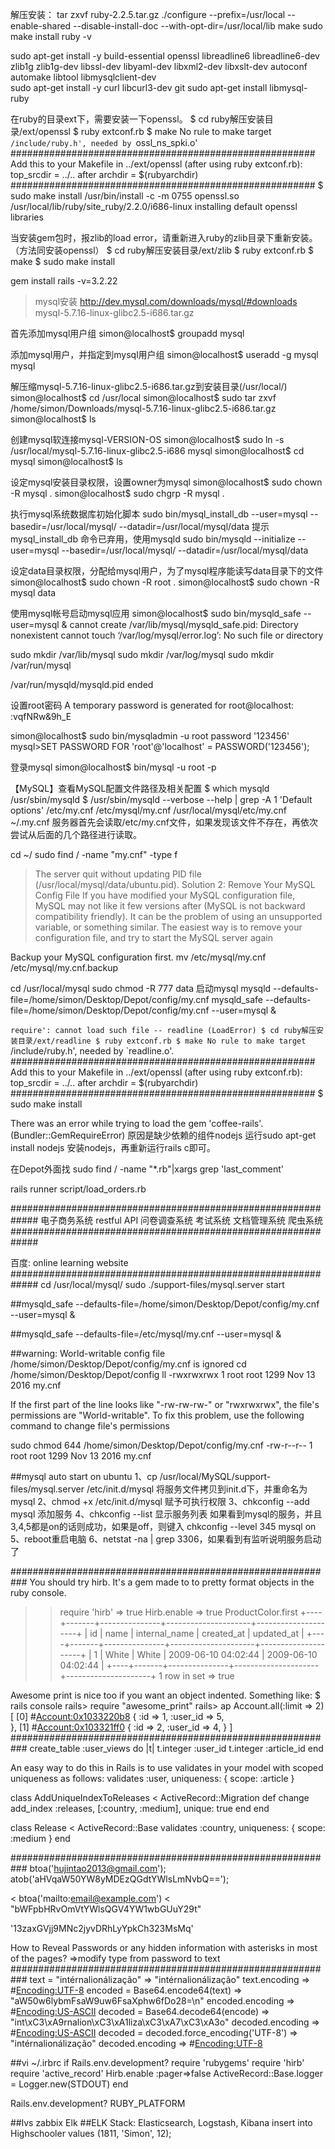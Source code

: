 解压安装：
tar zxvf ruby-2.2.5.tar.gz
./configure --prefix=/usr/local --enable-shared --disable-install-doc --with-opt-dir=/usr/local/lib
make
sudo make install
ruby -v 

sudo apt-get install -y build-essential openssl libreadline6 libreadline6-dev zlib1g zlib1g-dev libssl-dev libyaml-dev libxml2-dev libxslt-dev autoconf automake libtool  libmysqlclient-dev  
sudo apt-get install -y curl libcurl3-dev git
sudo apt-get install libmysql-ruby

在ruby的目录ext下，需要安装一下openssl。
$ cd ruby解压安装目录/ext/openssl
$ ruby extconf.rb
$ make
No rule to make target `/include/ruby.h', needed by `ossl_ns_spki.o'
#######################################################
Add this to your Makefile in ../ext/openssl (after using ruby extconf.rb):
top_srcdir = ../..  after archdir = $(rubyarchdir)
#######################################################
$ sudo make install
/usr/bin/install -c -m 0755 openssl.so /usr/local/lib/ruby/site_ruby/2.2.0/i686-linux
installing default openssl libraries

当安装gem包时，报zlib的load error，请重新进入ruby的zlib目录下重新安装。（方法同安装openssl）
$ cd ruby解压安装目录/ext/zlib
$ ruby extconf.rb
$ make
$ sudo make install

gem install rails -v=3.2.22

>mysql安装
http://dev.mysql.com/downloads/mysql/#downloads
mysql-5.7.16-linux-glibc2.5-i686.tar.gz

首先添加mysql用户组
simon@localhost$ groupadd mysql

添加mysql用户，并指定到mysql用户组
simon@localhost$ useradd -g mysql mysql

解压缩mysql-5.7.16-linux-glibc2.5-i686.tar.gz到安装目录(/usr/local/)
simon@localhost$ cd /usr/local
simon@localhost$ sudo tar zxvf /home/simon/Downloads/mysql-5.7.16-linux-glibc2.5-i686.tar.gz
simon@localhost$ ls

创建mysql软连接mysql-VERSION-OS
simon@localhost$ sudo ln -s /usr/local/mysql-5.7.16-linux-glibc2.5-i686 mysql
simon@localhost$ cd mysql
simon@localhost$ ls

设定mysql安装目录权限，设置owner为mysql
simon@localhost$ sudo chown -R mysql .
simon@localhost$ sudo chgrp -R mysql .

执行mysql系统数据库初始化脚本
sudo bin/mysql_install_db --user=mysql --basedir=/usr/local/mysql/ --datadir=/usr/local/mysql/data 
提示mysql_install_db 命令已弃用，使用mysqld 
sudo bin/mysqld --initialize --user=mysql --basedir=/usr/local/mysql/ --datadir=/usr/local/mysql/data  

设定data目录权限，分配给mysql用户，为了mysql程序能读写data目录下的文件
simon@localhost$ sudo chown -R root .
simon@localhost$ sudo chown -R mysql data 

使用mysql帐号启动mysql应用
simon@localhost$ sudo bin/mysqld_safe --user=mysql & 
cannot create /var/lib/mysql/mysqld_safe.pid: Directory nonexistent
cannot touch ‘/var/log/mysql/error.log’: No such file or directory

sudo mkdir /var/lib/mysql
sudo mkdir /var/log/mysql
sudo mkdir /var/run/mysql

/var/run/mysqld/mysqld.pid ended

设置root密码
A temporary password is generated for root@localhost: :vqfNRw&9h_E

simon@localhost$ sudo bin/mysqladmin -u root password '123456'
mysql>SET PASSWORD FOR 'root'@'localhost' = PASSWORD('123456'); 

登录mysql
simon@localhost$ bin/mysql -u root -p  

【MySQL】查看MySQL配置文件路径及相关配置 
$ which mysqld
/usr/sbin/mysqld
$ /usr/sbin/mysqld --verbose --help | grep -A 1 'Default options'
/etc/my.cnf /etc/mysql/my.cnf /usr/local/mysql/etc/my.cnf ~/.my.cnf
服务器首先会读取/etc/my.cnf文件，如果发现该文件不存在，再依次尝试从后面的几个路径进行读取。

cd ~/
sudo find / -name "my.cnf" -type f


>The server quit without updating PID file (/usr/local/mysql/data/ubuntu.pid).
Solution 2: Remove Your MySQL Config File
If you have modified your MySQL configuration file, MySQL may not like it few versions after (MySQL is not backward compatibility friendly). It can be the problem of using an unsupported variable, or something similar. The easiest way is to remove your configuration file, and try to start the MySQL server again

Backup your MySQL configuration first.
mv /etc/mysql/my.cnf /etc/mysql/my.cnf.backup 


cd /usr/local/mysql
sudo chmod -R 777 data
启动mysql
mysqld --defaults-file=/home/simon/Desktop/Depot/config/my.cnf
mysqld_safe --defaults-file=/home/simon/Desktop/Depot/config/my.cnf --user=mysql &



`require': cannot load such file -- readline (LoadError)
$ cd ruby解压安装目录/ext/readline
$ ruby extconf.rb
$ make
No rule to make target `/include/ruby.h', needed by `readline.o'.
#######################################################
Add this to your Makefile in ../ext/openssl (after using ruby extconf.rb):
top_srcdir = ../..  after archdir = $(rubyarchdir)
#######################################################
$ sudo make install

There was an error while trying to load the gem 'coffee-rails'. (Bundler::GemRequireError)
原因是缺少依赖的组件nodejs
运行sudo apt-get install nodejs 安装nodejs，再重新运行rails c即可。


在Depot外面找
sudo find / -name "*.rb"|xargs grep 'last_comment'

rails runner script/load_orders.rb

#############################################################
电子商务系统
restful API
问卷调查系统
考试系统
文档管理系统
爬虫系统
#############################################################

百度: online learning website
#############################################################
cd /usr/local/mysql/
sudo ./support-files/mysql.server start

##mysqld_safe --defaults-file=/home/simon/Desktop/Depot/config/my.cnf --user=mysql &

##mysqld_safe --defaults-file=/etc/mysql/my.cnf --user=mysql &

##warning: World-writable config file /home/simon/Desktop/Depot/config/my.cnf is ignored
cd /home/simon/Desktop/Depot/config
ll
-rwxrwxrwx  1 root  root  1299 Nov 13  2016 my.cnf

If the first part of the line looks like "-rw-rw-rw-" or "rwxrwxrwx", the file's permissions are "World-writable".
To fix this problem, use the following command to change file's permissions

sudo chmod 644 /home/simon/Desktop/Depot/config/my.cnf
-rw-r--r--  1 root  root  1299 Nov 13  2016 my.cnf

##mysql auto start on ubuntu
1、cp /usr/local/MySQL/support-files/mysql.server /etc/init.d/mysql   将服务文件拷贝到init.d下，并重命名为mysql
2、chmod +x /etc/init.d/mysql    赋予可执行权限
3、chkconfig --add mysql        添加服务
4、chkconfig --list             显示服务列表
如果看到mysql的服务，并且3,4,5都是on的话则成功，如果是off，则键入
chkconfig --level 345 mysql on
5、reboot重启电脑
6、netstat -na | grep 3306，如果看到有监听说明服务启动了


###########################################################
You should try hirb. It's a gem made to to pretty format objects in the ruby console. 
>> require 'hirb'
=> true
>> Hirb.enable
=> true
>> ProductColor.first
+----+-------+---------------+---------------------+---------------------+
| id | name  | internal_name | created_at          | updated_at          |
+----+-------+---------------+---------------------+---------------------+
| 1  | White | White         | 2009-06-10 04:02:44 | 2009-06-10 04:02:44 |
+----+-------+---------------+---------------------+---------------------+
1 row in set
=> true


Awesome print is nice too if you want an object indented. Something like:
$ rails console
rails> require "awesome_print"
rails> ap Account.all(:limit => 2)
[
    [0] #<Account:0x1033220b8> {
                     :id => 1,
                :user_id => 5,            
    },
    [1] #<Account:0x103321ff0> {
                     :id => 2,
                :user_id => 4,
    }
]
###########################################################
create_table :user_views do |t|
  t.integer :user_id
  t.integer :article_id
end

An easy way to do this in Rails is to use validates in your model with scoped uniqueness as follows:
validates :user, uniqueness: { scope: :article }

class AddUniqueIndexToReleases < ActiveRecord::Migration
  def change
    add_index :releases, [:country, :medium], unique: true
  end
end

class Release < ActiveRecord::Base
  validates :country, uniqueness: { scope: :medium }
end

###########################################################
btoa('hujintao2013@gmail.com');
atob('aHVqaW50YW8yMDEzQGdtYWlsLmNvbQ==');

< btoa('mailto:email@example.com')
< "bWFpbHRvOmVtYWlsQGV4YW1wbGUuY29t"

'13zaxGVjj9MNc2jyvDRhLyYpkCh323MsMq'

How to Reveal Passwords or any hidden information with asterisks in most of the pages?
=>modify type from password to text
###########################################################
text = "intérnalionálização"
 => "intérnalionálização"
text.encoding
 => #<Encoding:UTF-8>
encoded = Base64.encode64(text)
 => "aW50w6lybmFsaW9uw6FsaXphw6fDo28=\n"
encoded.encoding
 => #<Encoding:US-ASCII>
decoded = Base64.decode64(encode)
 => "int\xC3\xA9rnalion\xC3\xA1liza\xC3\xA7\xC3\xA3o"
decoded.encoding
 => #<Encoding:US-ASCII>
decoded = decoded.force_encoding('UTF-8')
 => "intérnalionálização"
decoded.encoding
 => #<Encoding:UTF-8>

##vi ~/.irbrc
if Rails.env.development?
  require 'rubygems'
  require 'hirb'
  require 'active_record'
  Hirb.enable :pager=>false
  ActiveRecord::Base.logger = Logger.new(STDOUT)
end

Rails.env.development?
RUBY_PLATFORM

##lvs  zabbix  Elk
##ELK Stack: Elasticsearch, Logstash, Kibana
insert into Highschooler values (1811, 'Simon', 12);


